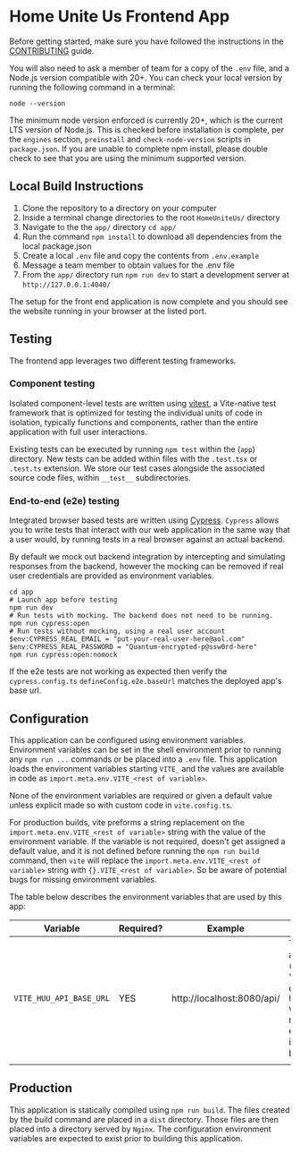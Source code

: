 # Home Unite Us Frontend App

Before getting started, make sure you have followed the instructions in the [CONTRIBUTING](../CONTRIBUTING.md) guide.

You will also need to ask a member of team for a copy of the `.env` file, and a Node.js version compatible with 20+. You can check your local version by running the following command in a terminal:

```terminal
node --version
```

The minimum node version enforced is currently 20+, which is the current LTS version of Node.js. This is checked before installation is complete, per the `engines` section, `preinstall` and `check-node-version` scripts in `package.json`. If you are unable to complete npm install, please double check to see that you are using the minimum supported version.

## Local Build Instructions

1. Clone the repository to a directory on your computer
2. Inside a terminal change directories to the root `HomeUniteUs/` directory
3. Navigate to the the `app/` directory `cd app/`
4. Run the command `npm install` to download all dependencies from the local package.json
5. Create a local `.env` file and copy the contents from `.env.example`
6. Message a team member to obtain values for the .env file
7. From the `app/` directory run `npm run dev` to start a development server at `http://127.0.0.1:4040/`

The setup for the front end application is now complete and you should see the website running in your browser at the listed port.

## Testing

The frontend app leverages two different testing frameworks.

### Component testing

Isolated component-level tests are written using [vitest](https://vitest.dev/guide/why.html), a Vite-native test framework that is optimized for testing the individual units of code in isolation, typically functions and components, rather than the entire application with full user interactions.

Existing tests can be executed by running `npm test` within the (`app`) directory. New tests can be added within files with the `.test.tsx` or `.test.ts` extension. We store our test cases alongside the associated source code files, within `__test__` subdirectories.

### End-to-end (e2e) testing

Integrated browser based tests are written using [Cypress](https://docs.cypress.io/guides/overview/why-cypress). `Cypress` allows you to write tests that interact with our web application in the same way that a user would, by running tests in a real browser against an actual backend.

By default we mock out backend integration by intercepting and simulating responses from the backend, however the mocking can be removed if real user credentials are provided as environment variables.

```pwsh
cd app
# Launch app before testing
npm run dev
# Run tests with mocking. The backend does not need to be running.
npm run cypress:open
# Run tests without mocking, using a real user account
$env:CYPRESS_REAL_EMAIL = "put-your-real-user-here@aol.com"
$env:CYPRESS_REAL_PASSWORD = "Quantum-encrypted-p@ssw0rd-here"
npm run cypress:open:nomock
```

If the e2e tests are not working as expected then verify the `cypress.config.ts` `defineConfig.e2e.baseUrl` matches the deployed app's base url.

## Configuration

This application can be configured using environment variables. Environment variables can be set in the shell environment prior to running any `npm run ...` commands or be placed into a `.env` file. This application loads the environment variables starting `VITE_` and the values are available in code as `import.meta.env.VITE_<rest of variable>`.

None of the environment variables are required or given a default value unless explicit made so with custom code in `vite.config.ts`.

For production builds, vite preforms a string replacement on the `import.meta.env.VITE_<rest of variable>` string with the value of the environment variable. If the variable is not required, doesn't get assigned a default value, and it is not defined before running the `npm run build` command, then `vite` will replace the `import.meta.env.VITE_<rest of variable>` string with `{}.VITE_<rest of variable>`. So be aware of potential bugs for missing environment variables.

The table below describes the environment variables that are used by this app:

| Variable | Required? | Example | Description |
|----------|-----------|---------|-------------|
| `VITE_HUU_API_BASE_URL` | YES | http://localhost:8080/api/ | The HUU API's base URL. In a development environment (mode is 'development' or 'test'): if this variable is not defined, then `http://localhost:4040/api/` will be used by default. In non-development environment: if this variable is not defined, then the build will throw an error. |
|          |           |         |             |

## Production

This application is statically compiled using `npm run build`. The files created by the build command are placed in a `dist` directory. Those files are then placed into a directory served by `Nginx`. The configuration environment variables are expected to exist prior to building this application.
